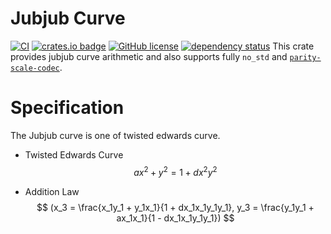 # Jubjub Curve 
[![CI](https://github.com/KogarashiNetwork/jubjub/actions/workflows/ci.yml/badge.svg)](https://github.com/KogarashiNetwork/jubjub/actions/workflows/ci.yml) [![crates.io badge](https://img.shields.io/crates/v/zero-jubjub.svg)](https://crates.io/crates/zero-jubjub) [![GitHub license](https://img.shields.io/badge/license-GPL3%2FApache2-blue)](#LICENSE) [![dependency status](https://deps.rs/crate/zero-jubjub/0.1.11/status.svg)](https://deps.rs/crate/zero-jubjub/0.1.11)
This crate provides jubjub curve arithmetic and also supports fully `no_std` and [`parity-scale-codec`](https://github.com/paritytech/parity-scale-codec).

# Specification
The Jubjub curve is one of twisted edwards curve.

- Twisted Edwards Curve
$$
ax^2 + y^2 = 1 + dx^2y^2
$$

- Addition Law
$$
(x_3 = \frac{x_1y_1 + y_1x_1}{1 + dx_1x_1y_1y_1}, y_3 = \frac{y_1y_1 + ax_1x_1}{1 - dx_1x_1y_1y_1})
$$
